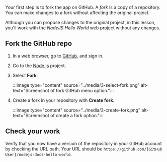 Your first step is to fork the app on GitHub. A *fork* is a copy of a repository. You can make changes to a fork without affecting the original project. 

Although you can propose changes to the original project, in this lesson, you'll work with the *NodeJS Hello World* web project without any changes.


## Fork the GitHub repo

1. In a web browser, go to [GitHub](https://github.com), and sign in.

1. Go to the [Node.js](https://github.com/Azure-Samples/nodejs-docs-hello-world) project.

1. Select **Fork**.

    :::image type="content" source="../media/3-select-fork.png" alt-text="Screenshot of fork GitHub menu option.":::

1. Create a fork in your repository with **Create fork**.

    :::image type="content" source="../media/3-create-fork.png" alt-text="Screenshot of create a fork option.":::

## Check your work

Verify that you now have a version of the repository in your GitHub account by checking the URL path. Your URL should be `https://github.com/{GitHub User}/nodejs-docs-hello-world`.